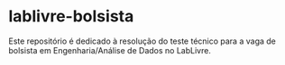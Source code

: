 # lablivre-bolsista
Este repositório é dedicado à resolução do teste técnico para a vaga de bolsista em Engenharia/Análise de Dados no LabLivre.
